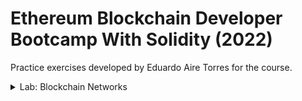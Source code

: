 # Ethereum Blockchain Developer Bootcamp With Solidity (2022)

Practice exercises developed by Eduardo Aire Torres for the course.

<details>
  <summary>Lab: Blockchain Networks</summary>

  ### [firstSmartContract.sol](./firstSmartContract.sol)

  - JavaScript VM(London) deploy 0xd9145CCE52D386f254917e481eB44e9943F39138
  
  ![JavaScript VM](./util/images/javaScriptVM.png)
  
  
  - Ropsten deploy [0x8346f00379d30Dc3bf7D069C96a65ec6B30ac0EF](https://ropsten.etherscan.io/address/0x8346f00379d30Dc3bf7D069C96a65ec6B30ac0EF)
  
  - Web3 Provider deploy 0x3dc61BFDa63a4FbA5C9bB5C20a99c97cecb90a9a
  
  ![JavaScript VM](./util/images/web3provider.png)
